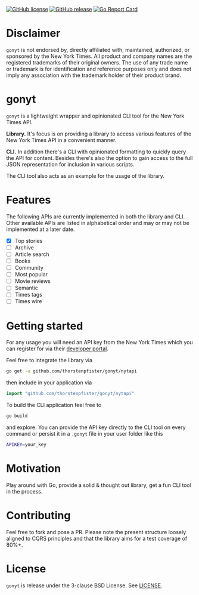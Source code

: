 [![GitHub license](https://img.shields.io/github/license/thorstenpfister/gonyt)](https://github.com/thorstenpfister/gonyt/blob/main/LICENSE)
[![GitHub release](https://img.shields.io/github/release/thorstenpfister/gonyt)](https://github.com/thorstenpfister/gonyt/releases)
[![Go Report Card](https://goreportcard.com/badge/github.com/thorstenpfister/gonyt)](https://goreportcard.com/report/github.com/thorstenpfister/gonyt)

# Disclaimer

`gonyt` is not endorsed by, directly affiliated with, maintained, authorized, or sponsored by the New York Times. All product and company names are the registered trademarks of their original owners. The use of any trade name or trademark is for identification and reference purposes only and does not imply any association with the trademark holder of their product brand.

# gonyt

`gonyt` is a lightweight wrapper and opinionated CLI tool for the New York Times API. 

**Library.** It's focus is on providing a library to access various features of the New York Times API in a convenient manner. 

**CLI.** In addition there's a CLI with opinionated formatting to quickly query the API for content. Besides there's also the option to gain access to the full JSON representation for inclusion in various scripts.

The CLI tool also acts as an example for the usage of the library.

# Features

The following APIs are currently implemented in both the library and CLI. Other available APIs are listed in alphabetical order and may or may not be implemented at a later date.

 - [x] Top stories
 - [ ] Archive
 - [ ] Article search
 - [ ] Books
 - [ ] Community
 - [ ] Most popular
 - [ ] Movie reviews
 - [ ] Semantic 
 - [ ] Times tags
 - [ ] Times wire

# Getting started

For any usage you will need an API key from the New York Times which you can register for via their [developer portal](https://developer.nytimes.com/).

Feel free to integrate the library via 
```bash
go get -u github.com/thorstenpfister/gonyt/nytapi
```
then include in your application via
```Go
import "github.com/thorstenpfister/gonyt/nytapi"
```

To build the CLI application feel free to 
```bash
go build
```
and explore. You can provide the API key directly to the CLI tool on every command or persist it in a `.gonyt` file in your user folder like this
```bash
APIKEY=your_key
```


# Motivation

Play around with Go, provide a solid & thought out library, get a fun CLI tool in the process.

# Contributing

Feel free to fork and pose a PR. Please note the present structure loosely aligned to CQRS principles and that the library aims for a test coverage of 80%+.

# License

`gonyt` is release under the 3-clause BSD License. See [LICENSE](https://github.com/thorstenpfister/gonyt/blob/main/LICENSE).
